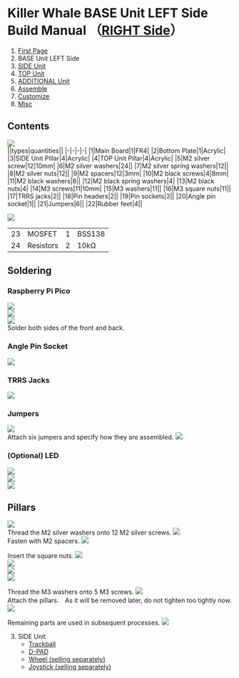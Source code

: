 # Killer Whale BASE Unit LEFT Side Build Manual （[RIGHT Side](../rightside/2_BASE.md)）

1. [First Page](../README_EN.md)
2. BASE Unit LEFT Side
3. [SIDE Unit](../leftside/3_SIDE_TRACKBALL.md)
4. [TOP Unit](../leftside/4_TOP.md)
5. [ADDITIONAL Unit](../leftside/5_ADD.md)
6. [Assemble](../leftside/6_ASSEMBLE.md)
7. [Customize](../leftside/7_CUSTOM.md)
8. [Misc](../leftside/8_MISC.md)

## Contents
![](../img/base/IMG_4724.jpg)      
||types|quantities||
|-|-|-|-|
|1|Main Board|1|FR4|
|2|Bottom Plate|1|Acrylic|
|3|SIDE Unit Pillar|4|Acrylic|
|4|TOP Unit Pillar|4|Acrylic|
|5|M2 silver screw|12|10mm|
|6|M2 silver washers|24||
|7|M2 silver spring washers|12||
|8|M2 silver nuts|12||
|9|M2 spacers|12|3mm|
|10|M2 black screws|4|8mm|
|11|M2 black washers|8||
|12|M2 black spring washers|4|
|13|M2 black nuts|4|
|14|M3 screws|11|10mm|
|15|M3 washers|11||
|16|M3 square nuts|11||
|17|TRRS jacks|2||
|18|Pin headers|2||
|19|Pin sockets|2||
|20|Angle pin socket|1||
|21|Jumpers|6||
|22|Rubber feet|4||

![](../img/base/IMG_7080.jpg)    
<table>
    <tr>
      <td>23</td>
      <td>MOSFET</td>
      <td>1</td>
      <td>BSS138</td>
    </tr>
    <tr>
      <td>24</td>
      <td>Resistors</td>
      <td>2</td>
      <td>10kΩ</td>
    </tr>
 </table>
 
## Soldering
### Raspberry Pi Pico
![](../img/base/IMG_6022.jpg)    
![](../img/base/IMG_4758.jpg)     
![](../img/base/IMG_4766.jpg)    
Solder both sides of the front and back. 

### Angle Pin Socket
![](../img/base/IMG_4769.jpg)    

### TRRS Jacks
![ ](../img/base/IMG_4775.jpg)    

### Jumpers
![](../img/base/IMG_4797.jpg)    
Attach six jumpers and specify how they are assembled.
![](../img/base/IMG_6151.jpg)    

### (Optional) LED
![](../img/base/IMG_4817.jpg)        
![](../img/base/IMG_4827.jpg)    
![](../img/base/IMG_4840.jpg)  

## Pillars

![](../img/base/IMG_4845.jpg)    
Thread the M2 silver washers onto 12 M2 silver screws.
![](../img/base/IMG_4848.jpg)    
Fasten with M2 spacers.
![](../img/base/IMG_4856.jpg)    
 
Insert the square nuts.
![](../img/base/IMG_4861.jpg)    
![](../img/base/IMG_4862.jpg)   
![](../img/base/IMG_4864.jpg)    
![](../img/base/IMG_4874.jpg)    


Thread the M3 washers onto 5 M3 screws.
![](../img/base/IMG_4879.jpg)    
Attach the pillars.　As it will be removed later, do not tighten too tightly now.
![](../img/base/IMG_4898.jpg)    

Remaining parts are used in subsequent processes.
![](../img/base/IMG_4910.jpg)    

3. SIDE Unit
   - [Trackball](../leftside/3_SIDE_TRACKBALL.md)
   - [D-PAD](../leftside/3_SIDE_DPAD.md)
   - [Wheel (selling separately)](../leftside/3_SIDE_WHEEL.md)
   - [Joystick (selling separately)](../leftside/3_SIDE_JOYSTICK.md)
